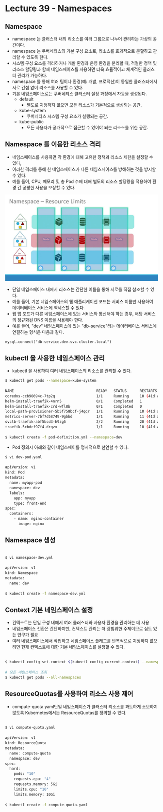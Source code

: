# Lecture 39 - Namespaces

## Namespace

- namespace 는 클러스터 내의 리소스를 여러 그룹으로 나누어 관리하는 가상의 공간이다.
- namespace 는 쿠버네티스의 기본 구성 요소로, 리소스를 효과적으로 분할하고 관리할 수 있도록 한다.
- 시스템 구성 요소를 격리하거나 개발 환경과 운영 환경을 분리할 때, 적절한 정책 및 리소스 할당량과 함께 네임스페이스를 사용하면 더욱 효율적이고 체계적인 클러스터 관리가 가능하다.
- namespace 를 통해 여러 팀이나 환경(예: 개발, 프로덕션)이 동일한 클러스터에서 서로 간섭 없이 리소스를 사용할 수 있다.
- 기본 네임스페이스로는 쿠버네티스 클러스터 설정 과정에서 자동을 생성된다.
    - default
        - 별도로 지정하지 않으면 모든 리소스가 기본적으로 생성되는 공간.
    - kube-system
        - 쿠버네티스 시스템 구성 요소가 실행되는 공간.
    - kube-public
        - 모든 사용자가 공개적으로 접근할 수 있어야 되는 리소스를 위한 공간.

## Namespace 를 이용한 리소스 격리

- 네임스페이스를 사용하면 각 환경에 대해 고유한 정책과 리소스 제한을 설정할 수 있다,
- 이러한 격리를 통해 한 네임스페이스가 다른 네임스페이스를 방해하는 것을 방지할 수 있다.
- 예를 들어, CPU, 메모리 및 총 Pod 수에 대해 별도의 리소스 할당량을 적용하여 환경 간 공평한 사용을 보장할 수 있다.

![img.png](./img/lecture39-1.png)

- 단일 네임스페이스 내에서 리소스는 간단한 이름을 통해 서로를 직접 참조할 수 있다.
- 예를 들어, 기본 네임스페이스의 웹 애플리케이션 포드는 서비스 이름만 사용하여 데이터베이스 서비스에 액세스할 수 있다.
- 웹 앱 포드가 다른 네임스페이스에 있는 서비스와 통신해야 하는 경우, 해당 서비스의 정규화된 DNS 이름을 사용해야 한다.
- 예를 들어, "dev" 네임스페이스에 있는 "db-service"라는 데이터베이스 서비스에 연결하는 형식은 다음과 같다.

```
mysql.connect("db-service.dev.svc.cluster.local")
```

## kubectl 을 사용한 네임스페이스 관리

- kubectl 을 사용하여 여러 네임스페이스의 리소스를 관리할 수 있다.

```bash
$ kubectl get pods --namespace=kube-system

NAME                                      READY   STATUS      RESTARTS       AGE
coredns-ccb96694c-7tp2q                   1/1     Running     10 (41d ago)   151d
helm-install-traefik-4nrn5                0/1     Completed   1              151d
helm-install-traefik-crd-wfl8b            0/1     Completed   0              151d
local-path-provisioner-5b5f758bcf-j4qqr   1/1     Running     10 (41d ago)   151d
metrics-server-7bf7d58749-9gbbd           1/1     Running     11 (41d ago)   151d
svclb-traefik-abf5bcd3-h9zg5              2/2     Running     20 (41d ago)   151d
traefik-5cbdcf97f4-drqzx                  1/1     Running     10 (41d ago)   151d

$ kubectl create -f pod-definition.yml --namespace=dev

```

- Pod 정의시 아래와 같이 네임스페이를 명시적으로 선언할 수 있다.

```bash
$ vi dev-pod.yaml

apiVersion: v1
kind: Pod
metadata:
  name: myapp-pod
  namespace: dev
  labels:
    app: myapp
    type: front-end
spec:
  containers:
    - name: nginx-container
      image: nginx

```

## Namespace 생성

```bash

$ vi namespace-dev.yml

apiVersion: v1
kind: Namespace
metadata:
  name: dev

$ kubectl create -f namespace-dev.yml

```

## Context 기본 네임스페이스 설정

- 컨텍스트는 단일 구성 내에서 여러 클러스터와 사용자 환경을 관리하는 데 사용
- 네임스페이스 전환은 간단하지만, 컨텍스트 관리는 더 광범위한 주제이므로 심도 있는 연구가 필요
- 여러 네임스페이스에서 작업하고 네임스페이스 플래그를 반복적으로 지정하지 않으려면 현재 컨텍스트에 대한 기본 네임스페이스를 설정할 수 있다.

```bash

$ kubectl config set-context $(kubectl config current-context) --namespace=dev

# 모든 네임스페이스 조회
$ kubectl get pods --all-namespaces

```

## ResourceQuotas를 사용하여 리소스 사용 제어

- compute-quota.yaml단일 네임스페이스가 클러스터 리소스를 과도하게 소모하지 않도록 Kubernetes에서는 ResourceQuotas를 정의할 수 있다.

```bash

$ vi compute-quota.yaml

apiVersion: v1
kind: ResourceQuota
metadata:
  name: compute-quota
  namespace: dev
spec:
  hard:
    pods: "10"
    requests.cpu: "4"
    requests.memory: 5Gi
    limits.cpu: "10"
    limits.memory: 10Gi

$ kubectl create -f compute-quota.yaml

```